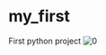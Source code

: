 # my_first
First python project 
![0](https://user-images.githubusercontent.com/61134109/94305127-57b2dc80-ff8e-11ea-90f9-701345c4dbff.jpg)
